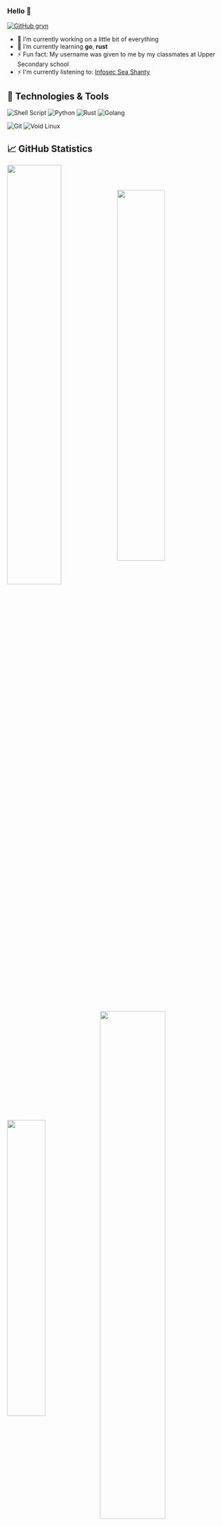 ### Hello 👋

<!--
**grvn/grvn** is a ✨ _special_ ✨ repository because its `README.md` (this file) appears on your GitHub profile.

Here are some ideas to get you started:

- 🔭 I’m currently working on ...
- 🌱 I’m currently learning ...
- 👯 I’m looking to collaborate on ...
- 🤔 I’m looking for help with ...
- 💬 Ask me about ...
- 📫 How to reach me: ...
- 😄 Pronouns: ...
- ⚡ Fun fact: ...
-->

[![GitHub grvn](https://img.shields.io/github/followers/grvn?label=follow&style=social)](https://github.com/grvn)

- 🔭 I’m currently working on a little bit of everything
- 🌱 I’m currently learning **go**, **rust**
- ⚡ Fun fact: My username was given to me by my classmates at Upper Secondary school
- ⚡ I'm currently listening to: [Infosec Sea Shanty](https://www.youtube.com/watch?v=YRpxYZnvatM)

## 🔧 Technologies & Tools

<!-- Programming Languages -->
![Shell Script](https://img.shields.io/badge/shell_script-%23101010.svg?style=for-the-badge&logo=gnu-bash&logoColor=white)
![Python](https://img.shields.io/badge/python-%233670A0.svg?style=for-the-badge&logo=python&logoColor=white)
![Rust](https://img.shields.io/badge/Rust-%23F94A00.svg?style=for-the-badge&logo=rust&logoColor=white)
![Golang](https://img.shields.io/badge/go-%2300ADD8.svg?style=for-the-badge&logo=go&logoColor=white)

<!-- Dev Tools & OS -->
![Git](https://img.shields.io/badge/Git-%23F05032.svg?style=for-the-badge&logo=git&logoColor=white)
![Void Linux](https://img.shields.io/badge/Void_Linux-%23458161.svg?style=for-the-badge&logo=voidlinux&logoColor=white)

## &#x1f4c8; GitHub Statistics

<div>
  <img align="center" src="https://github-readme-streak-stats-eight.vercel.app/?user=grvn&theme=catppuccin_mocha&border=0C1A25&hide_border=true" width="50%" />
  <img align="center" src="https://github-readme-stats.vercel.app/api?username=grvn&show_icons=true&theme=catppuccin_mocha&rank_icon=percentile&border=0C1A25&hide_border=true" width="47%" />
</div>
<br />
<div>
  <img align="center" src="https://github-readme-stats.vercel.app/api/top-langs/?username=grvn&layout=compact&theme=catppuccin_mocha&langs_count=3&border=0C1A25&hide_border=true" width="42%" />
  <img align="center" src="https://github-readme-activity-graph.vercel.app/graph?username=grvn&theme=catppuccin_mocha&border=0C1A25&bg_color=0C1A25&hide_border=true&radius=16" width="55%" />
</div>

<!--<a href="https://github.com/grvn/grvn">
  <img height=200 align="center" src="https://github-readme-stats.vercel.app/api?username=grvn&theme=catppuccin_mocha&show_icons=true&count_private=true&bg_color=00000000&rank_icon=github&include_all_commits=true" />
</a>-->
<!--<a href="https://github.com/grvn/grvn">
  <img height=200 align="center" src="https://github-readme-stats.vercel.app/api/top-langs/?username=grvn&theme=catppuccin_mocha&langs_count=3&bg_color=00000000&card_width=320" />
</a>
<a href="https://github.com/grvn/grvn">
  <img height=200 align="center" src="https://github-readme-stats.vercel.app/api?username=grvn&theme=catppuccin_mocha&show_icons=true&hide_border=false&count_private=true&card_width=320" />
</a>
-->
